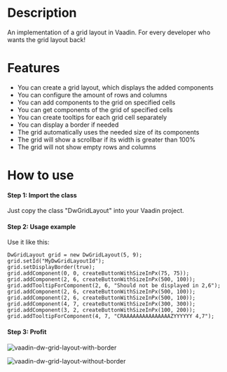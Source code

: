 # Description
An implementation of a grid layout in Vaadin. For every developer who wants the grid layout back!

# Features 

- You can create a grid layout, which displays the added components
- You can configure the amount of rows and columns
- You can add components to the grid on specified cells
- You can get components of the grid of specified cells
- You can create tooltips for each grid cell separately
- You can display a border if needed
- The grid automatically uses the needed size of its components
- The grid will show a scrollbar if its width is greater than 100%
- The grid will not show empty rows and columns

# How to use 

#### Step 1: Import the class
Just copy the class "DwGridLayout" into your Vaadin project.

#### Step 2: Usage example
Use it like this:

    DwGridLayout grid = new DwGridLayout(5, 9);
    grid.setId("MyDwGridLayoutId");
    grid.setDisplayBorder(true);
    grid.addComponent(0, 0, createButtonWithSizeInPx(75, 75));
    grid.addComponent(2, 6, createButtonWithSizeInPx(500, 100));
    grid.addTooltipForComponent(2, 6, "Should not be displayed in 2,6");
    grid.addComponent(2, 6, createButtonWithSizeInPx(500, 100));
    grid.addComponent(2, 6, createButtonWithSizeInPx(500, 100));
    grid.addComponent(4, 7, createButtonWithSizeInPx(300, 300));
    grid.addComponent(3, 2, createButtonWithSizeInPx(100, 200));
    grid.addTooltipForComponent(4, 7, "CRAAAAAAAAAAAAAAAZYYYYYY 4,7");

#### Step 3: Profit
![vaadin-dw-grid-layout-with-border](https://github.com/davidweber411/VaadinDwGridLayout/assets/108978258/bef7adb7-82c4-4530-8316-113f557a9d46)

![vaadin-dw-grid-layout-without-border](https://github.com/davidweber411/VaadinDwGridLayout/assets/108978258/015d2d6d-8d50-4796-9ac7-c393517f7e12)




